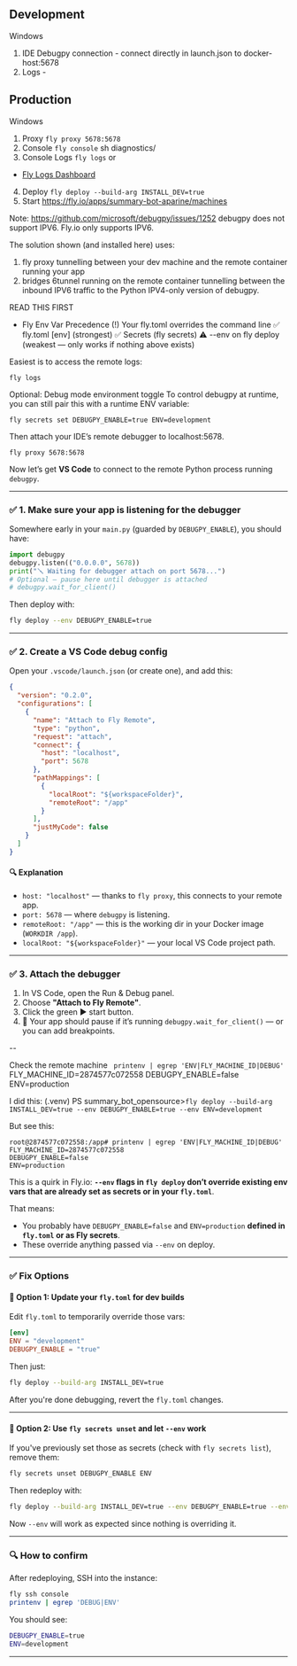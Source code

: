 ## Development
Windows
1. IDE Debugpy connection - connect directly in launch.json to docker-host:5678
2. Logs - 

## Production
Windows
1. Proxy ```fly proxy 5678:5678```
2. Console ```fly console```
  sh diagnostics/
3. Console Logs 
  ```fly logs``` or
  +  [Fly Logs Dashboard](https://fly-metrics.net/d/fly-logs/fly-logs?from=now-1h&to=now&var-app=summary-bot-aparine&var-instance=All&orgId=1017766&var-query=) 
4. Deploy ```fly deploy --build-arg INSTALL_DEV=true```
5. Start https://fly.io/apps/summary-bot-aparine/machines 

Note: https://github.com/microsoft/debugpy/issues/1252
debugpy does not support IPV6. Fly.io only supports IPV6.

The solution shown (and installed here) uses:
1. fly proxy tunnelling between your dev machine and the remote container running your app
2. bridges 6tunnel running on the remote container tunnelling between the inbound IPV6 traffic to the Python IPV4-only version of debugpy.





READ THIS FIRST
* Fly Env Var Precedence
(!) Your fly.toml overrides the command line
✅ fly.toml [env] (strongest)
✅ Secrets (fly secrets)
⚠️ --env on fly deploy (weakest — only works if nothing above exists)




Easiest is to access the remote logs:

``fly logs``


Optional: Debug mode environment toggle
To control debugpy at runtime, you can still pair this with a runtime ENV variable:

``fly secrets set DEBUGPY_ENABLE=true ENV=development``


Then attach your IDE’s remote debugger to localhost:5678.


``fly proxy 5678:5678``


Now let’s get **VS Code** to connect to the remote Python process running `debugpy`.

---

### ✅ 1. Make sure your app is listening for the debugger

Somewhere early in your `main.py` (guarded by `DEBUGPY_ENABLE`), you should have:

```python
import debugpy
debugpy.listen(("0.0.0.0", 5678))
print("🪛 Waiting for debugger attach on port 5678...")
# Optional — pause here until debugger is attached
# debugpy.wait_for_client()
```

Then deploy with:
```bash
fly deploy --env DEBUGPY_ENABLE=true
```

---

### ✅ 2. Create a VS Code debug config

Open your `.vscode/launch.json` (or create one), and add this:

```json
{
  "version": "0.2.0",
  "configurations": [
    {
      "name": "Attach to Fly Remote",
      "type": "python",
      "request": "attach",
      "connect": {
        "host": "localhost",
        "port": 5678
      },
      "pathMappings": [
        {
          "localRoot": "${workspaceFolder}",
          "remoteRoot": "/app"
        }
      ],
      "justMyCode": false
    }
  ]
}
```

#### 🔍 Explanation
* `host: "localhost"` — thanks to `fly proxy`, this connects to your remote app.
* `port: 5678` — where `debugpy` is listening.
* `remoteRoot: "/app"` — this is the working dir in your Docker image (`WORKDIR /app`).
* `localRoot: "${workspaceFolder}"` — your local VS Code project path.

---

### ✅ 3. Attach the debugger

1. In VS Code, open the Run & Debug panel.
2. Choose **"Attach to Fly Remote"**.
3. Click the green ► start button.
4. 🎯 Your app should pause if it’s running `debugpy.wait_for_client()` — or you can add breakpoints.

--

Check the remote machine
`` printenv | egrep 'ENV|FLY_MACHINE_ID|DEBUG'``
FLY_MACHINE_ID=2874577c072558
DEBUGPY_ENABLE=false
ENV=production

I did this:
(.venv) PS summary_bot_opensource>``fly deploy --build-arg INSTALL_DEV=true --env DEBUGPY_ENABLE=true --env ENV=development``

But see this:
```
root@2874577c072558:/app# printenv | egrep 'ENV|FLY_MACHINE_ID|DEBUG'
FLY_MACHINE_ID=2874577c072558
DEBUGPY_ENABLE=false
ENV=production
```

This is a quirk in Fly.io: **`--env` flags in `fly deploy` don’t override existing env vars that are already set as secrets or in your `fly.toml`**.

That means:
* You probably have `DEBUGPY_ENABLE=false` and `ENV=production` **defined in `fly.toml` or as Fly secrets**.
* These override anything passed via `--env` on deploy.

---

### ✅ Fix Options

#### 🔧 **Option 1: Update your `fly.toml` for dev builds**
Edit `fly.toml` to temporarily override those vars:

```toml
[env]
ENV = "development"
DEBUGPY_ENABLE = "true"
```

Then just:
```bash
fly deploy --build-arg INSTALL_DEV=true
```

After you're done debugging, revert the `fly.toml` changes.

---

#### 🔧 **Option 2: Use `fly secrets unset` and let `--env` work**

If you've previously set those as secrets (check with `fly secrets list`), remove them:

```bash
fly secrets unset DEBUGPY_ENABLE ENV
```

Then redeploy with:
```bash
fly deploy --build-arg INSTALL_DEV=true --env DEBUGPY_ENABLE=true --env ENV=development
```

Now `--env` will work as expected since nothing is overriding it.

---

### 🔍 How to confirm
After redeploying, SSH into the instance:

```bash
fly ssh console
printenv | egrep 'DEBUG|ENV'
```

You should see:

```bash
DEBUGPY_ENABLE=true
ENV=development
```

---
